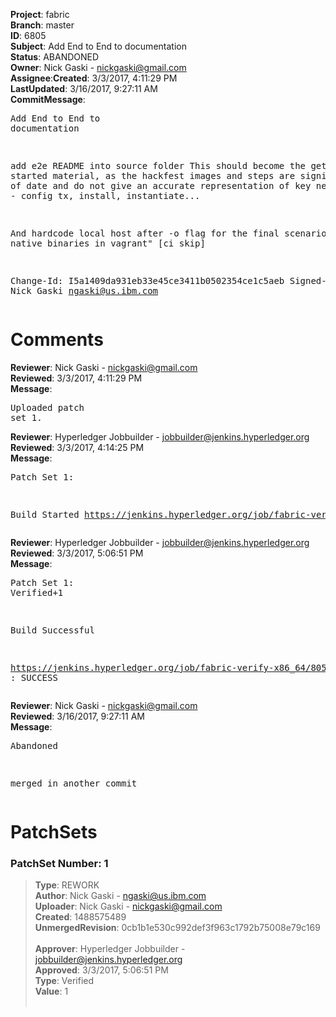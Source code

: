 <strong>Project</strong>: fabric</br><strong>Branch</strong>: master<br><strong>ID</strong>: 6805<br><strong>Subject</strong>: Add End to End to documentation<br><strong>Status</strong>: ABANDONED<br><strong>Owner</strong>: Nick Gaski - nickgaski@gmail.com<br><strong>Assignee</strong>:<strong>Created</strong>: 3/3/2017, 4:11:29 PM<br><strong>LastUpdated</strong>: 3/16/2017, 9:27:11 AM<br><strong>CommitMessage</strong>:<br><pre>Add End to End to documentation

add e2e README into source folder
This should become the getting started material, as
the hackfest images and steps are significantly
out of date and do not give an accurate representation
of key new functions - config tx, install, instantiate...

And hardcode local host after -o flag for the final
scenario "using native binaries in vagrant"
[ci skip]

Change-Id: I5a1409da931eb33e45ce3411b0502354ce1c5aeb
Signed-off-by: Nick Gaski <ngaski@us.ibm.com>
</pre><h1>Comments</h1><strong>Reviewer</strong>: Nick Gaski - nickgaski@gmail.com<br><strong>Reviewed</strong>: 3/3/2017, 4:11:29 PM<br><strong>Message</strong>: <pre>Uploaded patch set 1.</pre><strong>Reviewer</strong>: Hyperledger Jobbuilder - jobbuilder@jenkins.hyperledger.org<br><strong>Reviewed</strong>: 3/3/2017, 4:14:25 PM<br><strong>Message</strong>: <pre>Patch Set 1:

Build Started https://jenkins.hyperledger.org/job/fabric-verify-x86_64/8059/</pre><strong>Reviewer</strong>: Hyperledger Jobbuilder - jobbuilder@jenkins.hyperledger.org<br><strong>Reviewed</strong>: 3/3/2017, 5:06:51 PM<br><strong>Message</strong>: <pre>Patch Set 1: Verified+1

Build Successful 

https://jenkins.hyperledger.org/job/fabric-verify-x86_64/8059/ : SUCCESS</pre><strong>Reviewer</strong>: Nick Gaski - nickgaski@gmail.com<br><strong>Reviewed</strong>: 3/16/2017, 9:27:11 AM<br><strong>Message</strong>: <pre>Abandoned

merged in another commit</pre><h1>PatchSets</h1><h3>PatchSet Number: 1</h3><blockquote><strong>Type</strong>: REWORK<br><strong>Author</strong>: Nick Gaski - ngaski@us.ibm.com<br><strong>Uploader</strong>: Nick Gaski - nickgaski@gmail.com<br><strong>Created</strong>: 1488575489<br><strong>UnmergedRevision</strong>: 0cb1b1e530c992def3f963c1792b75008e79c169<br><br><strong>Approver</strong>: Hyperledger Jobbuilder - jobbuilder@jenkins.hyperledger.org<br><strong>Approved</strong>: 3/3/2017, 5:06:51 PM<br><strong>Type</strong>: Verified<br><strong>Value</strong>: 1<br><br></blockquote>